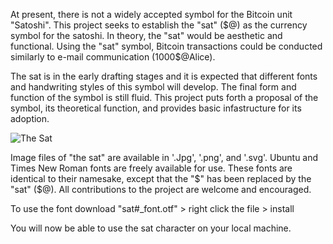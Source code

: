 
At present, there is not a widely accepted symbol for the Bitcoin unit "Satoshi". This project seeks to establish the "sat" ($@) as the currency symbol for the satoshi. In theory, the "sat" would be aesthetic and functional. Using the "sat" symbol, Bitcoin transactions could be conducted similarly to e-mail communication (1000$@Alice).

The sat is in the early drafting stages and it is expected that different fonts and handwriting styles of this symbol will develop. The final form and function of the symbol is still fluid.  This project puts forth a proposal of the symbol, its theoretical function, and provides basic infastructure for its adoption.

![The Sat](https://github.com/bitficus/theSat/blob/master/serifSat.png)

Image files of "the sat" are available in '.Jpg', '.png', and '.svg'. Ubuntu and Times New Roman fonts are freely available for use. These fonts are identical to their namesake, except that the "$" has been replaced by the "sat" ($@). All contributions to the project are welcome and encouraged. 

To use the font download "sat#_font.otf" > right click the file > install 

You will now be able to use the sat character on your local machine. 



